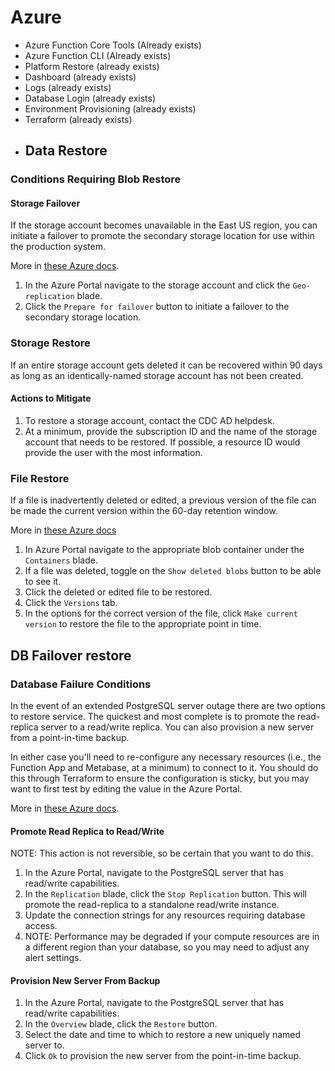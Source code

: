 # Azure

- Azure Function Core Tools (Already exists)
- Azure Function CLI (Already exists)
- Platform Restore (already exists)
- Dashboard (already exists)
- Logs (already exists)
- Database Login (already exists)
- Environment Provisioning (already exists)
- Terraform (already exists)
- ## Data Restore
### Conditions Requiring Blob Restore

#### Storage Failover

If the storage account becomes unavailable in the East US region, you can initiate a failover to promote the secondary
storage location for use within the production system.

More in [these Azure docs](https://docs.microsoft.com/en-us/azure/storage/common/storage-disaster-recovery-guidance).

1. In the Azure Portal navigate to the storage account and click the `Geo-replication` blade.
2. Click the `Prepare for failover` button to initiate a failover to the secondary storage location.


### Storage Restore

If an entire storage account gets deleted it can be recovered within 90 days as long as an identically-named storage
account has not been created.

#### Actions to Mitigate

1. To restore a storage account, contact the CDC AD helpdesk.
2. At a minimum, provide the subscription ID and the name of the storage account that needs to be restored.  If
   possible, a resource ID would provide the user with the most information.


### File Restore

If a file is inadvertently deleted or edited, a previous version of the file can be made the current version within the
60-day retention window.

More in [these Azure docs](https://learn.microsoft.com/en-us/azure/backup/backup-azure-restore-files-from-vm)

1. In Azure Portal navigate to the appropriate blob container under the `Containers` blade.
2. If a file was deleted, toggle on the `Show deleted blobs` button to be able to see it.
3. Click the deleted or edited file to be restored.
4. Click the `Versions` tab.
5. In the options for the correct version of the file, click `Make current version` to restore the file to the
   appropriate point in time.

## DB Failover restore
### Database Failure Conditions

In the event of an extended PostgreSQL server outage there are two options to restore service. The quickest and most
complete is to promote the read-replica server to a read/write replica. You can also provision a new server from a
point-in-time backup.

In either case you'll need to re-configure any necessary resources (i.e., the Function App and Metabase, at a minimum)
to connect to it. You should do this through Terraform to ensure the configuration is sticky, but you may want to first
test by editing the value in the Azure Portal.

More in
[these Azure docs](https://docs.microsoft.com/en-us/azure/postgresql/concepts-read-replicas?msclkid=186f9575ac6d11eca07f9c72ead6d20d#failover-to-replica).


#### Promote Read Replica to Read/Write

NOTE: This action is not reversible, so be certain that you want to do this.

1. In the Azure Portal, navigate to the PostgreSQL server that has read/write capabilities.
2. In the `Replication` blade, click the `Stop Replication` button. This will promote the read-replica to a standalone
   read/write instance.
3. Update the connection strings for any resources requiring database access.
4. NOTE: Performance may be degraded if your compute resources are in a different region than your database, so you may
   need to adjust any alert settings.


#### Provision New Server From Backup

1. In the Azure Portal, navigate to the PostgreSQL server that has read/write capabilities.
2. In the `Overview` blade, click the `Restore` button.
3. Select the date and time to which to restore a new uniquely named server to.
4. Click `Ok` to provision the new server from the point-in-time backup.
